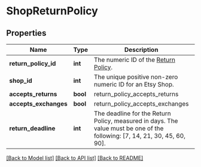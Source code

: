 # ShopReturnPolicy

## Properties
Name | Type | Description | Notes
------------ | ------------- | ------------- | -------------
**return_policy_id** | **int** | The numeric ID of the [Return Policy](/documentation/reference#operation/getShopReturnPolicies). | [optional] 
**shop_id** | **int** | The unique positive non-zero numeric ID for an Etsy Shop. | [optional] 
**accepts_returns** | **bool** | return_policy_accepts_returns | [optional] 
**accepts_exchanges** | **bool** | return_policy_accepts_exchanges | [optional] 
**return_deadline** | **int** | The deadline for the Return Policy, measured in days. The value must be one of the following: [7, 14, 21, 30, 45, 60, 90]. | [optional] 

[[Back to Model list]](../../README.md#documentation-for-models) [[Back to API list]](../../README.md#documentation-for-api-endpoints) [[Back to README]](../../README.md)

